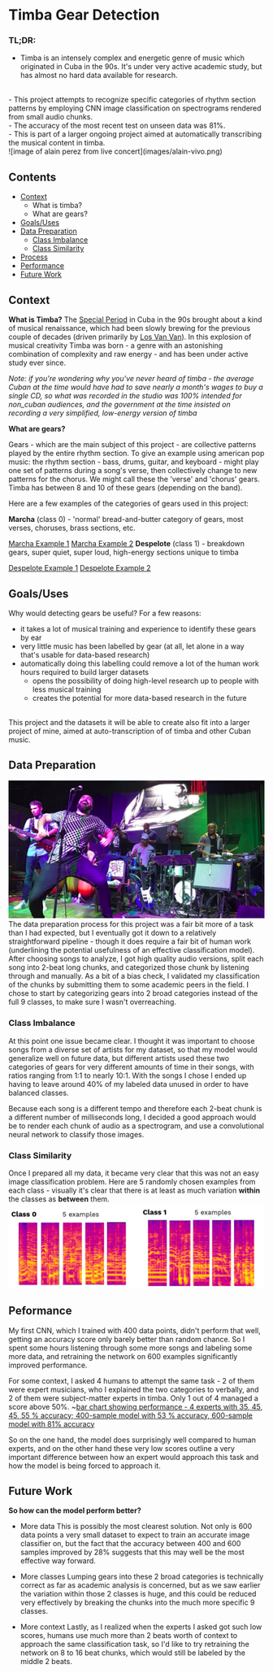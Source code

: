 # Timba Gear Detection

### TL;DR:
- Timba is an intensely complex and energetic genre of music which originated in Cuba in the 90s. It's under very active academic study, but has almost no hard data available for research. 
<br>
- This project attempts to recognize specific categories of rhythm section patterns by employing CNN image classification on spectrograms rendered from small audio chunks. 
<br>
- The accuracy of the most recent test on unseen data was 81%. 
<br>
- This is part of a larger ongoing project aimed at automatically transcribing the musical content in timba.
<br>
![image of alain perez from live concert](images/alain-vivo.png)

## Contents
- [Context](#context)
  - What is timba?
  - What are gears?
- [Goals/Uses](#Goals/uses)
- [Data Preparation](#Data-Preparation)
  - [Class Imbalance](#Class-Imbalance)
  - [Class Similarity](#Class-Similarity)
- [Process](#Process)
- [Performance](#Performance)
- [Future Work](#Future-Work)

## Context

**What is Timba?**
The [Special Period](https://en.wikipedia.org/wiki/Special_Period) in Cuba in the 90s brought about a kind of musical renaissance, which had been slowly brewing for the previous couple of decades (driven primarily by [Los Van Van](https://www.youtube.com/watch?v=KKa3YZulvt0)). In this explosion of musical creativity Timba was born - a genre with an astonishing combination of complexity and raw energy - and has been under active study ever since. 
<br>

_Note: if you're wondering why you've never heard of timba - the average Cuban at the time would have had to save nearly a month's wages to buy a single CD, so what was recorded in the studio was 100% intended for non_cuban audiences, and the government at the time insisted on recording a very simplified, low-energy version of timba_

**What are gears?** 
<br>

Gears - which are the main subject of this project - are collective patterns played by the entire rhythm section. To give an example using american pop music: the rhythm section -  bass, drums, guitar, and keyboard - might play one set of patterns during a song's verse, then collectively change to new patterns for the chorus. We might call these the 'verse' and 'chorus' gears. Timba has between 8 and 10 of these gears (depending on the band).
<br>

Here are a few examples of the categories of gears used in this project:
<br>

**Marcha** (class 0) - 'normal' bread-and-butter category of gears, most verses, choruses, brass sections, etc.<br>

[Marcha Example 1](https://youtu.be/NOEjQKs6hpQ) [Marcha Example 2](https://youtu.be/u6Y2SSHUEYA)
**Despelote** (class 1) - breakdown gears, super quiet, super loud, high-energy sections unique to timba
<br>

[Despelote Example 1](https://youtu.be/aUV7MBnhl7w) [Despelote Example 2](https://youtu.be/yrfO9gy-Nxg)
<br>

## Goals/Uses
Why would detecting gears be useful? For a few reasons:
- it takes a lot of musical training and experience to identify these gears by ear
- very little music has been labelled by gear (at all, let alone in a way that's usable for data-based research)
- automatically doing this labelling could remove a lot of the human work hours required to build larger datasets
  - opens the possibility of doing high-level research up to people with less musical training
  - creates the potential for more data-based research in the future
  <br>
  
This project and the datasets it will be able to create also fit into a larger project of mine, aimed at auto-transcription of of timba and other Cuban music.
<br>

## Data Preparation
![data prep diagram: raw audio, detect beats, split into 2-beat chunks, organize chunks in directories based on labels, split directories into train, test, validate, prepared data](images/data-prep-diagram.png)
The data preparation process for this project was a fair bit more of a task than I had expected, but I eventually got it down to a relatively straightforward pipeline - though it does require a fair bit of human work (underlining the potential usefulness of an effective classification model).
<br>
After choosing songs to analyze, I got high quality audio versions, split each song into 2-beat long chunks, and categorized those chunk by listening through and manually. As a bit of a bias check, I validated my classification of the chunks by submitting them to some academic peers in the field. 
I chose to start by categorizing gears into 2 broad categories instead of the full 9 classes, to make sure I wasn't overreaching.
<br>

### Class Imbalance
At this point one issue became clear. I thought it was important to choose songs from a diverse set of artists for my dataset, so that my model would generalize well on future data, but different artists used these two categories of gears for very different amounts of time in their songs, with ratios ranging from 1:1 to nearly 10:1.
With the songs I chose I ended up having to leave around 40% of my labeled data unused in order to have balanced classes.
<br>

Because each song is a different tempo and therefore each 2-beat chunk 
is a different number of milliseconds long, I decided a good approach 
would be to render each chunk of audio as a spectrogram, and use a convolutional neural network to classify those images.
<br>

### Class Similarity
Once I prepared all my data, it became very clear that this was not an 
easy image classification problem. Here are 5 randomly chosen examples from each class - visually it's clear that there is at least as much variation **within** the classes as **between** them.
![image of 10 sprectrogram examples, 5 from class 0 and 5 from class 1. there is a lot of visual variation between all examples.](images/class-similarity.png)
<br>

## Peformance
My first CNN, which I trained with 400 data points, didn't perform that well, getting an accuracy score only barely better than random chance. 
So I spent some hours listening through some more songs and 
labeling some more data, and retraining the network on 600 examples significantly improved performance. 

For some context, I asked 4 humans to attempt the same task - 2 of them were expert musicians, who I explained the two categories to verbally, and 2 of them were subject-matter experts in timba. Only 1 out of 4 managed a score above 50%.
~[bar chart showing performance - 4 experts with 35, 45, 45, 55 % accuracy; 400-sample model with 53 % accuracy, 600-sample model with 81% accuracy](images/performance.png)
<br>

So on the one hand, the model does surprisingly well compared to human experts, and on the other hand these very low scores outline a very important difference between how an expert would approach this task and how the model is being forced to approach it.
<br>

## Future Work
**So how can the model perform better?**

- More data
This is possibly the most clearest solution. Not only is 600 data points a very small dataset to expect to train an accurate image classifier on, but the fact that the accuracy between 400 and 600 samples improved by 
28% suggests that this may well be the most effective way forward.

- More classes
Lumping gears into these 2 broad categories is technically correct as far as academic analysis is concerned, but as we saw earlier the variation within those 2 classes is huge, and this could be reduced very effectively by breaking the chunks into the much more specific 9 classes.

- More context
Lastly, as I realized when the experts I asked got such low scores, humans use much more than 2 beats worth of context to approach the same classification task, so I'd like to try retraining the network on 8 to 16 beat chunks, which would still be labeled by the middle 2 beats.



